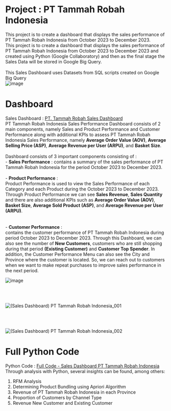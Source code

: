 # Project : PT Tammah Robah Indonesia
This project is to create a dashboard that displays the sales performance of PT Tammah Robah Indonesia from October 2023 to December 2023.
<br>
This project is to create a dashboard that displays the sales performance of PT Tammah Robah Indonesia from October 2023 to December 2023 and created using Python (Google Collaboratory) and then as the final stage the Sales Data will be stored in Google Big Query.
<br>
<br>
This Sales Dashboard uses Datasets from SQL scripts created on Google Big Query
<br>
![image](https://github.com/user-attachments/assets/e0c9ab79-9364-4443-9314-752dfb1d5b66)

# Dashboard
Sales Dashboard : [PT. Tammah Robah Sales Dashboard](https://lookerstudio.google.com/reporting/e148921b-b41f-4fde-976f-662d83e381d4)
<br>
PT Tammah Robah Indonesia Sales Performance Dashboard consists of 2 main components, namely Sales and Product Performance and Customer Performance along with additional KPIs to assess PT Tammah Robah Indonesia Sales Performance, namely **Average Order Value (AOV)**, **Average Selling Price (ASP)**, **Average Revenue per User (ARPU)**, and **Basket Size**.
<br>
<br>Dashboard consists of 3 important components consisting of :
   <br> - **Sales Performance** : contains a summary of the sales performance of PT Tammah Robah Indonesia for the period October 2023 to December 2023.
   <br>
   <br> - **Product Performance** : 
          <br>Product Performance is used to view the Sales Performance of each Category and each Product during the October 2023 to December 2023. Through Product Performance we can see **Sales Revenue**, **Sales Quantity** and there are also additional KPIs such as **Average Order Value (AOV)**, **Basket Size**, **Average Sold Product (ASP)**, and **Average Revenue per User (ARPU)**.   
   <br>
   <br> - **Customer Performance** :
          <br>contains the customer performance of PT Tammah Robah Indonesia during period October 2023 to December 2023. Through this Dashboard, we can also see the number of **New Customers**, customers who are still shopping during that period **(Existing Customer)** and **Customer Top Spender**. In addition, the Customer Performance Menu can also see the City and Province where the customer is located. So, we can reach out to customers when we want to make repeat purchases to improve sales performance in the next period.
   <br>

          
![image](https://github.com/user-attachments/assets/ff1dfc09-dae5-428b-a177-bf05a06e792a)

<br>
<br>

![(Sales Dashboard) PT Tammah Robah Indonesia_001](https://github.com/user-attachments/assets/c5116d7c-08a1-4246-a53c-85866989bea3)

<br>
<br>

![(Sales Dashboard) PT Tammah Robah Indonesia_002](https://github.com/user-attachments/assets/07ac65ba-cf88-47d7-9fc7-0fd83d6d5a7b)


# Full Python Code
Python Code : [Full Code - Sales Dashboard PT Tammah Robah Indonesia](https://github.com/oktaviorezap/pt-tammah-robah-project-oktaviorezaputra/blob/main/(Full%20Code)%20Project_Tammah_Robah_Oktavio_Reza_Putra_Python.ipynb)
<br>
Through analysis with Python, several insights can be found, among others:
1. RFM Analysis
2. Determining Product Bundling using Apriori Algorithm
3. Revenue of PT Tammah Robah Indonesia in each Province
4. Proportion of Customers by Channel Type
5. Revenue New Customer and Existing Customer 

